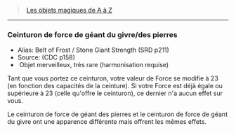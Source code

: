 ﻿> [Les objets magiques de A à Z](hd_magicitems_az_les_objets_magiques_de_a_a_z.md)

---

### Ceinturon de force de géant du givre/des pierres

- Alias: Belt of Frost / Stone Giant Strength (SRD p211)
- Source: (CDC p158)
-  Objet merveilleux, très rare (harmonisation requise)

Tant que vous portez ce ceinturon, votre valeur de Force se modifie à 23 (en fonction des capacités de la ceinture). Si votre Force est déjà égale ou supérieure à 23 (celle qu'offre le ceinturon), ce dernier n'a aucun effet sur vous.

Le ceinturon de force de géant des pierres et le ceinturon de force de géant du givre ont une apparence différente mais offrent les mêmes effets.

